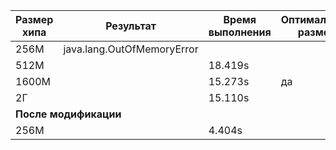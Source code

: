 <table>
    <thead>
        <tr>
            <th>Размер хипа</th>
            <th>Результат</th>
            <th>Время выполнения</th>
            <th>Оптимальный размер</th>
        </tr>
    </thead>
    <tbody>
        <tr>
            <td>256М</td>
            <td>java.lang.OutOfMemoryError</td>
            <td></td>
            <td></td>            
        </tr>
        <tr>
            <td>512М</td>
            <td></td>
            <td>18.419s</td>
            <td></td>            
        </tr>
        <tr>
            <td>1600М</td>
            <td></td>
            <td>15.273s</td>
            <td>да</td>            
        </tr>
        <tr>
            <td>2Г</td>
            <td></td>
            <td>15.110s</td>
            <td></td>            
        </tr>
        <tr>
            <td colspan=4><b>После модификации</b></td>
        </tr>
        <tr>
            <td>256М</td>
            <td></td>
            <td>4.404s</td>
            <td></td>
        </tr>
    </tbody>
</table>